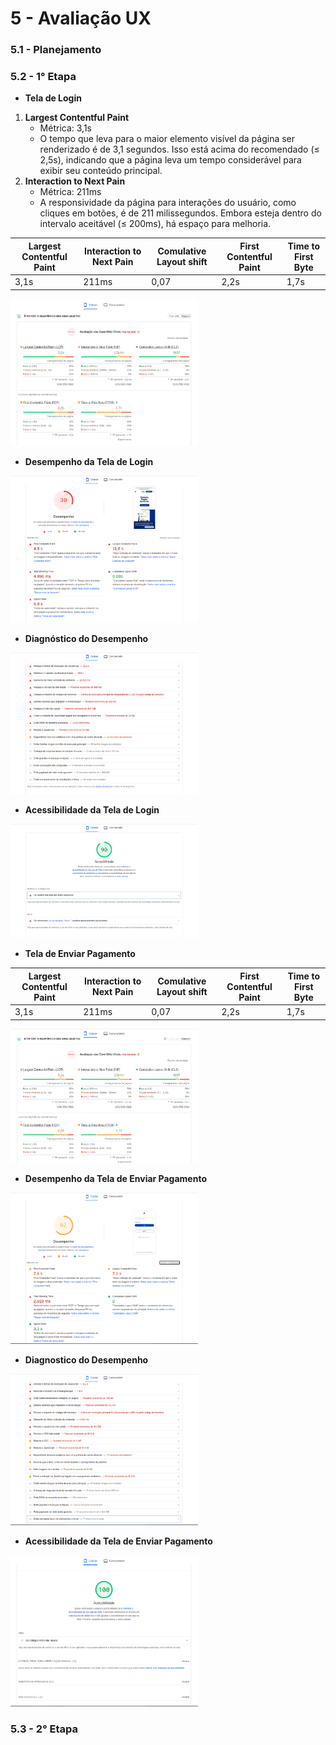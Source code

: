 # 5 - Avaliação UX

### 5.1 - Planejamento

### 5.2 - 1° Etapa

- **Tela de Login**
1. **Largest Contentful Paint**
    - Métrica: 3,1s
    - O tempo que leva para o maior elemento visível da página ser renderizado é de 3,1 segundos. Isso está acima do recomendado (≤ 2,5s), indicando que a página leva um tempo considerável para exibir seu conteúdo principal.
2. **Interaction to Next Pain**
    - Métrica: 211ms
    - A responsividade da página para interações do usuário, como cliques em botões, é de 211 milissegundos. Embora esteja dentro do intervalo aceitável (≤ 200ms), há espaço para melhoria.

| Largest Contentful Paint | Interaction to Next Pain | Comulative Layout shift | First Contentful Paint | Time to First Byte |
|--------------------------|--------------------------|-------------------------|------------------------|--------------------|
|          3,1s            |          211ms           |          0,07           |          2,2s          |        1,7s        |

<img src="https://github.com/itamarpereira08/imagensIHC/blob/main/Tela%20de%20Login.png" alt="Exemplo da Imagem" width="300">

- **Desempenho da Tela de Login**

<img src="https://github.com/itamarpereira08/imagensIHC/blob/main/Desempenho%20Tela%20de%20Login.png" alt="Exemplo da Imagem" width="300">

- **Diagnóstico do Desempenho**

<img src="https://github.com/itamarpereira08/imagensIHC/blob/main/Diagnostico%20Tela%20de%20Login.png" alt="Exemplo da Imagem" width="300">

- **Acessibilidade da Tela de Login**

<img src="https://github.com/itamarpereira08/imagensIHC/blob/main/Acessibilidade%20Tela%20de%20Login.png" alt="Exemplo da Imagem" width="300">


- **Tela de Enviar Pagamento**

| Largest Contentful Paint | Interaction to Next Pain | Comulative Layout shift | First Contentful Paint | Time to First Byte |
|--------------------------|--------------------------|-------------------------|------------------------|--------------------|
|          3,1s            |          211ms           |          0,07           |          2,2s          |        1,7s        |

<img src="https://github.com/itamarpereira08/imagensIHC/blob/main/Enviar%20Pagamento.png" alt="Exemplo da Imagem" width="300">

- **Desempenho da Tela de Enviar Pagamento**

<img src="https://github.com/itamarpereira08/imagensIHC/blob/main/Desempenho%20Enviar%20Pagamento.png" alt="Exemplo da Imagem" width="300">

- **Diagnostico do Desempenho**

<img src="https://github.com/itamarpereira08/imagensIHC/blob/main/Diagnostico%20Enviar%20Pagamento.png" alt="Exemplo da Imagem" width="300">

- **Acessibilidade da Tela de Enviar Pagamento**

<img src="https://github.com/itamarpereira08/imagensIHC/blob/main/Acessibilidade%20Enviar%20Pagamento.png" alt="Exemplo da Imagem" width="300">

### 5.3 - 2° Etapa
